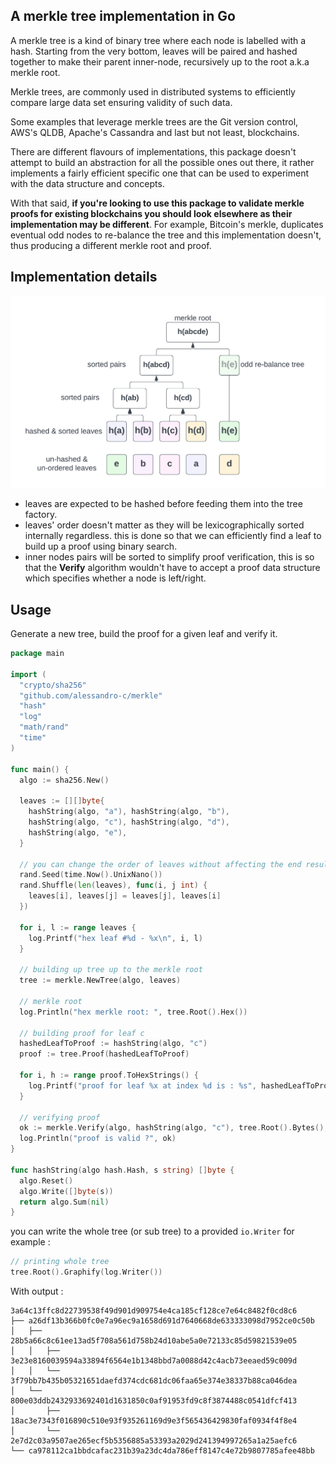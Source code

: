 ## A merkle tree implementation in Go

A merkle tree is a kind of binary tree where each node is labelled with a hash. Starting from the very bottom,
leaves will be paired and hashed together to make their parent inner-node, recursively up to the root a.k.a merkle root.

Merkle trees, are commonly used in distributed systems to efficiently compare large data set ensuring validity of such data.

Some examples that leverage merkle trees are the Git version control, AWS's QLDB, Apache's Cassandra and last but not least, blockchains.

There are different flavours of implementations, this package doesn't attempt to build an abstraction for all the
possible ones out there, it rather implements a fairly efficient specific one that can be used to experiment with the data structure and concepts.

With that said, **if you're looking to use this package to validate merkle proofs for existing blockchains you should look
elsewhere as their implementation may be different**. For example, Bitcoin's merkle, duplicates eventual odd nodes to re-balance
the tree and this implementation doesn't, thus producing a different merkle root and proof.

## Implementation details

![merkle tree repo implementation](./merkle-tree.png)

- leaves are expected to be hashed before feeding them into the tree factory.
- leaves' order doesn't matter as they will be lexicographically sorted internally regardless.
  this is done so that we can efficiently find a leaf to build up a proof using binary search.
- inner nodes pairs will be sorted to simplify proof verification, this is so that the **Verify**
  algorithm wouldn't have to accept a proof data structure which specifies whether a node is left/right.

## Usage

Generate a new tree, build the proof for a given leaf and verify it.

```go
package main

import (
  "crypto/sha256"
  "github.com/alessandro-c/merkle"
  "hash"
  "log"
  "math/rand"
  "time"
)

func main() {
  algo := sha256.New()

  leaves := [][]byte{
    hashString(algo, "a"), hashString(algo, "b"),
    hashString(algo, "c"), hashString(algo, "d"),
    hashString(algo, "e"),
  }

  // you can change the order of leaves without affecting the end result, that is, the same merkle root
  rand.Seed(time.Now().UnixNano())
  rand.Shuffle(len(leaves), func(i, j int) {
    leaves[i], leaves[j] = leaves[j], leaves[i]
  })

  for i, l := range leaves {
    log.Printf("hex leaf #%d - %x\n", i, l)
  }

  // building up tree up to the merkle root
  tree := merkle.NewTree(algo, leaves)

  // merkle root
  log.Println("hex merkle root: ", tree.Root().Hex())

  // building proof for leaf c
  hashedLeafToProof := hashString(algo, "c")
  proof := tree.Proof(hashedLeafToProof)

  for i, h := range proof.ToHexStrings() {
    log.Printf("proof for leaf %x at index %d is : %s", hashedLeafToProof, i, h)
  }

  // verifying proof
  ok := merkle.Verify(algo, hashString(algo, "c"), tree.Root().Bytes(), proof.ToByteArrays())
  log.Println("proof is valid ?", ok)
}

func hashString(algo hash.Hash, s string) []byte {
  algo.Reset()
  algo.Write([]byte(s))
  return algo.Sum(nil)
}
```

you can write the whole tree (or sub tree) to a provided `io.Writer` for example : 

```go
// printing whole tree
tree.Root().Graphify(log.Writer())
```

With output :

```
3a64c13ffc8d22739538f49d901d909754e4ca185cf128ce7e64c8482f0cd8c6
├── a26df13b366b0fc0e7a96ec9a1658d691d7640668de633333098d7952ce0c50b
│   ├── 28b5a66c8c61ee13ad5f708a561d758b24d10abe5a0e72133c85d59821539e05
│   │   ├── 3e23e8160039594a33894f6564e1b1348bbd7a0088d42c4acb73eeaed59c009d
│   │   └── 3f79bb7b435b05321651daefd374cdc681dc06faa65e374e38337b88ca046dea
│   └── 800e03ddb2432933692401d1631850c0af91953fd9c8f3874488c0541dfcf413
│       ├── 18ac3e7343f016890c510e93f935261169d9e3f565436429830faf0934f4f8e4
│       └── 2e7d2c03a9507ae265ecf5b5356885a53393a2029d241394997265a1a25aefc6
└── ca978112ca1bbdcafac231b39a23dc4da786eff8147c4e72b9807785afee48bb
```